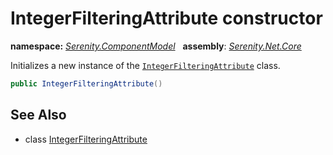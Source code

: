 # IntegerFilteringAttribute constructor
**namespace:** *[Serenity.ComponentModel](../../README.md#serenity.componentmodel-namespace)*   **assembly**: *[Serenity.Net.Core](../../README.md)*

Initializes a new instance of the [`IntegerFilteringAttribute`](../IntegerFilteringAttribute.md) class.

```csharp
public IntegerFilteringAttribute()
```

## See Also

* class [IntegerFilteringAttribute](../IntegerFilteringAttribute.md)